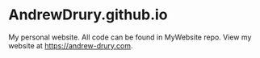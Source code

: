 # AndrewDrury.github.io
My personal website. All code can be found in MyWebsite repo.
View my website at https://andrew-drury.com.
